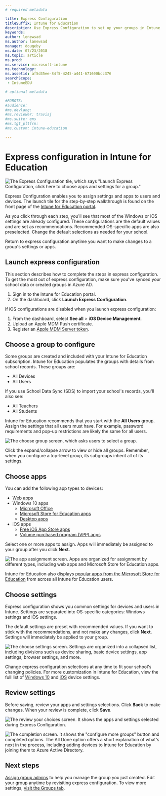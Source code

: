 ```yaml
---
# required metadata

title: Express Configuration
titleSuffix: Intune for Education
description: Use Express Configuration to set up your groups in Intune for Education.
keywords:
author: lenewsad
ms.author: lanewsad
manager: dougeby
ms.date: 07/23/2018
ms.topic: article
ms.prod:
ms.service: microsoft-intune
ms.technology:
ms.assetid: af5d35ee-84f5-4245-a441-671600bcc376
searchScope:
 - IntuneEDU

# optional metadata

#ROBOTS:
#audience:
#ms.devlang:
#ms.reviewer: travisj
#ms.suite: ems
#ms.tgt_pltfrm:
#ms.custom: intune-education

---
```


# Express configuration in Intune for Education

  ![The Express Configuration tile, which says "Launch Express Configuration, click here to choose apps and settings for a group."](./media/express-config-001-launch-tile.png)

Express Configuration enables you to assign settings and apps to users and devices. The launch tile for the step-by-step walkthrough is found on the front page of the [Intune for Education portal](https://intuneeducation.portal.azure.com). 

As you click through each step, you'll see that most of the Windows or iOS settings are already configured. These configurations are the default values and are set as recommendations. Recommended OS-specific apps are also preselected. Change the default selections as needed for your school. 

Return to express configuration anytime you want to make changes to a group's settings or apps. 

## Launch express configuration
This section describes how to complete the steps in express configuration. To get the most out of express configuration, make sure you've synced your school data or created groups in Azure AD. 

1. Sign in to the Intune for Education portal.
2. On the dashboard, click **Launch Express Configuration**.  

If iOS configurations are disabled when you launch express configuration:  
1. From the dashboard, select **See all** > **iOS Device Management**.
2. Upload an Apple MDM Push certificate.
3. Register an [Apple MDM Server token](setup-ios-device-management.md).

## Choose a group to configure

Some groups are created and included with your Intune for Education subscription. Intune for Education populates the groups with details from school records. These groups are:  

 * All Devices  
 * All Users  
 
If you use School Data Sync (SDS) to import your school's records, you'll also see:  

 * All Teachers  
 * All Students  

Intune for Education recommends that you start with the **All Users** group. Assign the settings that all users must have. For example, password requirements and pop-up restrictions are likely the same for all users.

  ![The choose group screen, which asks users to select a group.](./media/express-config-004-choose-group.png)

Click the expand/collapse arrow to view or hide all groups. Remember, when you configure a top-level group, its subgroups inherit all of its settings.

## Choose apps

You can add the following app types to devices:
* [Web apps](add-web-apps-edu.md)
* Windows 10 apps
    * [Microsoft Office](install-office.md)
    * [Microsoft Store for Education apps](acquire-store-apps.md)
    * [Desktop apps](add-desktop-apps-edu.md)
* iOS apps
    * [Free iOS App Store apps](add-apps-ios.md)
    * [Volume purchased program (VPP) apps](add-vpp-apps-ios.md)

Select one or more apps to assign. Apps will immediately be assigned to your group after you click **Next**.

  ![The app assignment screen. Apps are organized for assignment by different types, including web apps and Microsoft Store for Education apps.](./media/express-config-005-choose-apps.png)

Intune for Education also displays [popular apps from the Microsoft Store for Education](add-popular-apps-edu.md) from across all Intune for Education users.


## Choose settings
Express configuration shows you common settings for devices and users in Intune. Settings are separated into OS-specific categories: Windows settings and iOS settings.

The default settings are preset with recommended values. If you want to stick with the recommendations, and not make any changes, click **Next**. Settings will immediately be applied to your group. 

  ![The choose settings screen. Settings are organized into a collapsed list, including divisions such as device sharing, basic device settings, app settings, browser settings, and more.](./media/express-config-006-choose-settings.png)


Change express configuration selections at any time to fit your school's changing policies. For more customization in Intune for Education, view the full list of [Windows 10](all-edu-settings-windows.md) and [iOS](all-edu-settings-ios.md) device settings.

## Review settings

Before saving, review your apps and settings selections. Click **Back** to make changes. When your review is complete, click **Save**.

 ![The review your choices screen. It shows the apps and settings selected during Express Configuration.](./media/express-config-007-save-changes.png)  

  ![The completion screen. It shows the "configure more groups" button and completed options. The All Done option offers a short explanation of what's next in the process, including adding devices to Intune for Education by joining them to Azure Active Directory.](./media/express-config-008-all-done.png)

## Next steps
[Assign group admins](group-admin-delegate.md) to help you manage the group you just created. Edit your group anytime by revisiting express configuration. To view more settings, [visit the Groups tab](create-groups.md).

